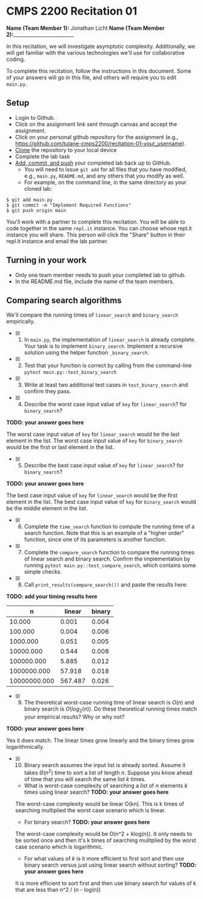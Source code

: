 # CMPS 2200  Recitation 01

**Name (Team Member 1):** Jonathan Licht
**Name (Team Member 2):**_________________________

In this recitation, we will investigate asymptotic complexity. Additionally, we will get familiar with the various technologies we'll use for collaborative coding.

To complete this recitation, follow the instructions in this document. Some of your answers will go in this file, and others will require you to edit `main.py`.


## Setup
- Login to Github.
- Click on the assignment link sent through canvas and accept the assignment.
- Click on your personal github repository for the assignment (e.g., https://github.com/tulane-cmps2200/recitation-01-your_username).
- [Clone](https://docs.github.com/en/github/creating-cloning-and-archiving-repositories/cloning-a-repository-from-github/cloning-a-repository) the repository to your local device
- Complete the lab task
- [Add, commit, and push](https://docs.github.com/en/github/managing-files-in-a-repository/managing-files-using-the-command-line/adding-a-file-to-a-repository-using-the-command-line) your completed lab back up to GitHub.
  - You will need to issue `git add` for all files that you have modified, e.g., `main.py`, `README.md`, and any others that you modify as well.
  - For example, on the command line, in the same directory as your cloned lab:
```
$ git add main.py
$ git commit -m "Implement Required Functions"
$ git push origin main
```

You'll work with a partner to complete this recitation. You will be able to code together in the same `repl.it` instance. You can choose whose repl.it instance you will share. This person will click the "Share" button in their repl.it instance and email the lab partner.

## Turning in your work
- Only one team member needs to push your completed lab to github.
- In the README.md file, include the name of the team members.


## Comparing search algorithms

We'll compare the running times of `linear_search` and `binary_search` empirically.

- [x] 1. In `main.py`, the implementation of `linear_search` is already complete. Your task is to implement `binary_search`. Implement a recursive solution using the helper function `_binary_search`.

- [x] 2. Test that your function is correct by calling from the command-line `pytest main.py::test_binary_search`

- [x] 3. Write at least two additional test cases in `test_binary_search` and confirm they pass.

- [x] 4. Describe the worst case input value of `key` for `linear_search`? for `binary_search`?

**TODO: your answer goes here**

The worst case input value of `key` for `linear_search` would be the last element in the list.
The worst case input value of `key` for `binary_search` would be the first or last element in the list.

- [x] 5. Describe the best case input value of `key` for `linear_search`? for `binary_search`?

**TODO: your answer goes here**

The best case input value of `key` for `linear_search` would be the first element in the list.
The best case input value of `key` for `binary_search` would be the middle element in the list.

- [x] 6. Complete the `time_search` function to compute the running time of a search function. Note that this is an example of a "higher order" function, since one of its parameters is another function.

- [x] 7. Complete the `compare_search` function to compare the running times of linear search and binary search. Confirm the implementation by running `pytest main.py::test_compare_search`, which contains some simple checks.

- [x] 8. Call `print_results(compare_search())` and paste the results here:

**TODO: add your timing results here**

|            n |   linear |   binary |
|--------------|----------|----------|
|       10.000 |    0.001 |    0.004 |
|      100.000 |    0.004 |    0.006 |
|     1000.000 |    0.051 |    0.005 |
|    10000.000 |    0.544 |    0.008 |
|   100000.000 |    5.885 |    0.012 |
|  1000000.000 |   57.918 |    0.018 |
| 10000000.000 |  567.487 |    0.026 |

- [x] 9. The theoretical worst-case running time of linear search is $O(n)$ and binary search is $O(log_2(n))$. Do these theoretical running times match your empirical results? Why or why not?

**TODO: your answer goes here**

Yes it does match. The linear times grow linearly and the binary times grow logarithmically.

- [x] 10. Binary search assumes the input list is already sorted. Assume it takes $\Theta(n^2)$ time to sort a list of length $n$. Suppose you know ahead of time that you will search the same list $k$ times.
  + What is worst-case complexity of searching a list of $n$ elements $k$ times using linear search? **TODO: your answer goes here**

  The worst-case complexity would be linear O(kn). This is k times of searching multiplied the worst case scenario which is linear.

  + For binary search? **TODO: your answer goes here**

  The worst-case complexity would be O(n^2 + klog(n)). It only needs to be sorted once and then it's k times of searching mulitplied by the worst case scenario which is logarithmic.


  + For what values of $k$ is it more efficient to first sort and then use binary search versus just using linear search without sorting? **TODO: your answer goes here**

  It is more efficient to sort first and then use binary search for values of k that are less than n^2 / (n - log(n))
